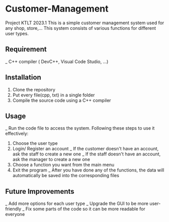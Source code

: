 # Customer-Management
Project KTLT 2023.1
This is a simple customer management system used for any shop, store,... This system consists of various functions for different user types.

## Requirement
_ C++ compiler ( DevC++, Visual Code Studio, ...)

## Installation
1. Clone the repository
2. Put every file(cpp, txt) in a single folder
3. Compile the source code using a C++ compiler

## Usage
_ Run the code file to access the system. Following these steps to use it effectively:
1. Choose the user type
2. Login/ Register an account
  _ If the customer doesn't have an account, ask the staff to create a new one
  _ If the staff doesn't have an account, ask the manager to create a new one
3. Choose a function you want from the main menu
4. Exit the program
_ After you have done any of the functions, the data will automatically be saved into the corresponding files

## Future Improvements
_ Add more options for each user type
_ Upgrade the GUI to be more user-friendly
_ Fix some parts of the code so it can be more readable for everyone

   

